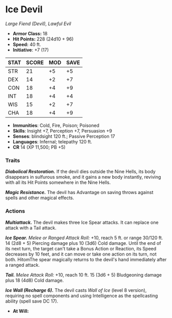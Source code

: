 # Ice Devil

*Large Fiend (Devil), Lawful Evil*

- **Armor Class:** 18
- **Hit Points:** 228 (24d10 + 96)
- **Speed:** 40 ft.
- **Initiative**: +7 (17)

|STAT|SCORE|MOD|SAVE|
| --- | --- | --- | ---- |
| STR | 21 | +5 | +5 |
| DEX | 14 | +2 | +7 |
| CON | 18 | +4 | +9 |
| INT | 18 | +4 | +4 |
| WIS | 15 | +2 | +7 |
| CHA | 18 | +4 | +9 |

- **Immunities**: Cold, Fire, Poison; Poisoned
- **Skills**: Insight +7, Perception +7, Persuasion +9
- **Senses**: blindsight 120 ft.; Passive Perception 17
- **Languages**: Infernal; telepathy 120 ft.
- **CR** 14 (XP 11,500; PB +5)

### Traits

***Diabolical Restoration.*** If the devil dies outside the Nine Hells, its body disappears in sulfurous smoke, and it gains a new body instantly, reviving with all its Hit Points somewhere in the Nine Hells.

***Magic Resistance.*** The devil has Advantage on saving throws against spells and other magical effects.


### Actions

***Multiattack.*** The devil makes three Ice Spear attacks. It can replace one attack with a Tail attack.

***Ice Spear.*** *Melee or Ranged Attack Roll:* +10, reach 5 ft. or range 30/120 ft. 14 (2d8 + 5) Piercing damage plus 10 (3d6) Cold damage. Until the end of its next turn, the target can't take a Bonus Action or Reaction, its Speed decreases by 10 feet, and it can move or take one action on its turn, not both. HitomThe spear magically returns to the devil's hand immediately after a ranged attack.

***Tail.*** *Melee Attack Roll:* +10, reach 10 ft. 15 (3d6 + 5) Bludgeoning damage plus 18 (4d8) Cold damage.

***Ice Wall (Recharge 6).*** The devil casts *Wall of Ice* (level 8 version), requiring no spell components and using Intelligence as the spellcasting ability (spell save DC 17).

- **At Will:**
